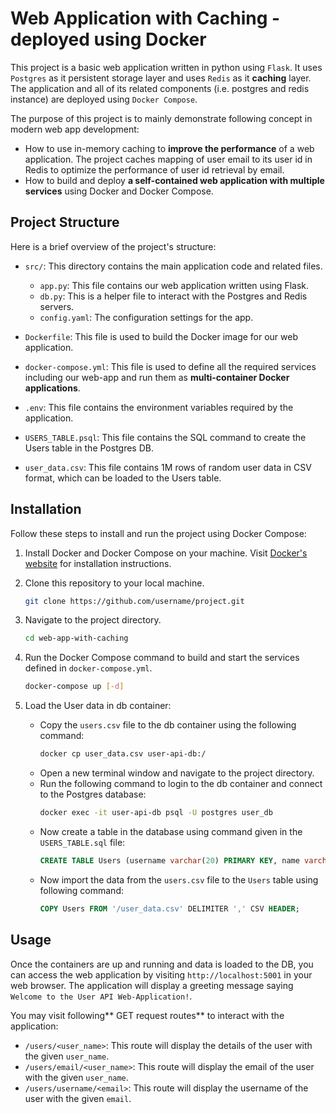 # Web Application with Caching - deployed using Docker

This project is a basic web application written in python using `Flask`. It uses `Postgres` as it persistent storage layer and  uses `Redis` as it **caching** layer. The application and all of its related components (i.e. postgres and redis instance) are deployed using `Docker Compose`.

The purpose of this project is to mainly demonstrate following concept in modern web app development:
- How to use in-memory caching to **improve the performance** of a web application. The project caches mapping of user email to its user id in Redis to optimize the performance of user id retrieval by email.
- How to build and deploy **a self-contained web application with multiple services** using Docker and Docker Compose.


## Project Structure

Here is a brief overview of the project's structure:
- `src/`: This directory contains the main application code and related files.
    - `app.py`: This file contains our web application written using Flask.
    - `db.py`: This is a helper file to interact with the Postgres and Redis servers.
    - `config.yaml`: The configuration settings for the app.
  
- `Dockerfile`: This file is used to build the Docker image for our web application.
- `docker-compose.yml`: This file is used to define all the required services including our web-app and run them as **multi-container Docker applications**.
- `.env`: This file contains the environment variables required by the application.
- `USERS_TABLE.psql`: This file contains the SQL command to create the Users table in the Postgres DB.
- `user_data.csv`: This file contains 1M rows of random user data in CSV format, which can be loaded to the Users table.

## Installation

Follow these steps to install and run the project using Docker Compose:

1. Install Docker and Docker Compose on your machine. Visit [Docker's website](https://www.docker.com/) for installation instructions.

2. Clone this repository to your local machine.

    ```bash
    git clone https://github.com/username/project.git
    ```

3. Navigate to the project directory.

    ```bash
    cd web-app-with-caching
    ```

4. Run the Docker Compose command to build and start the services defined in `docker-compose.yml`.

    ```bash
    docker-compose up [-d]
5. Load the User data in db container:
    - Copy the `users.csv` file to the db container using the following command:
        ```bash
        docker cp user_data.csv user-api-db:/
    - Open a new terminal window and navigate to the project directory.
    - Run the following command to login to the db container and connect to the Postgres database:
        ```bash
        docker exec -it user-api-db psql -U postgres user_db
    - Now create a table in the database using command given in the `USERS_TABLE.sql` file:
        ```sql
        CREATE TABLE Users (username varchar(20) PRIMARY KEY, name varchar(30) NOT NULL, email varchar(30) UNIQUE, dob date, passwordhash varchar);
    - Now import the data from the `users.csv` file to the `Users` table using following command:
        ```sql
        COPY Users FROM '/user_data.csv' DELIMITER ',' CSV HEADER;
## Usage

Once the containers are up and running and data is loaded to the DB, you can access the web application by visiting `http://localhost:5001` in your web browser. The application will display a greeting message saying `Welcome to the User API Web-Application!`.

You may visit following** GET request routes** to interact with the application:
- `/users/<user_name>`: This route will display the details of the user with the given `user_name`.
- `/users/email/<user_name>`: This route will display the email of the user with the given `user_name`.
- `/users/username/<email>`: This route will display the username of the user with the given `email`.
